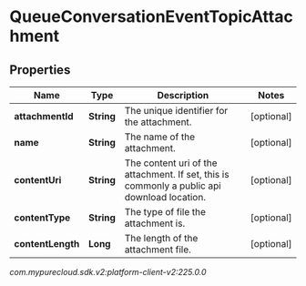 # QueueConversationEventTopicAttachment


## Properties

| Name | Type | Description | Notes |
| ------------ | ------------- | ------------- | ------------- |
| **attachmentId** | **String** | The unique identifier for the attachment. |  [optional] |
| **name** | **String** | The name of the attachment. |  [optional] |
| **contentUri** | **String** | The content uri of the attachment. If set, this is commonly a public api download location. |  [optional] |
| **contentType** | **String** | The type of file the attachment is. |  [optional] |
| **contentLength** | **Long** | The length of the attachment file. |  [optional] |




_com.mypurecloud.sdk.v2:platform-client-v2:225.0.0_
